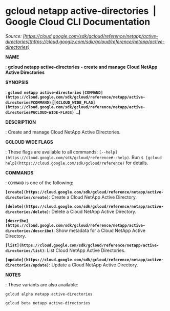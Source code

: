 # gcloud netapp active-directories  |  Google Cloud CLI Documentation

*Source: [https://cloud.google.com/sdk/gcloud/reference/netapp/active-directories](https://cloud.google.com/sdk/gcloud/reference/netapp/active-directories)*

**NAME**

: **gcloud netapp active-directories - create and manage Cloud NetApp Active Directories**

**SYNOPSIS**

: **`gcloud netapp active-directories` `[COMMAND](https://cloud.google.com/sdk/gcloud/reference/netapp/active-directories#COMMAND)` [`[GCLOUD_WIDE_FLAG](https://cloud.google.com/sdk/gcloud/reference/netapp/active-directories#GCLOUD-WIDE-FLAGS) …`]**

**DESCRIPTION**

: Create and manage Cloud NetApp Active Directories.

**GCLOUD WIDE FLAGS**

: These flags are available to all commands: `[--help](https://cloud.google.com/sdk/gcloud/reference#--help)`.
Run `$ [gcloud help](https://cloud.google.com/sdk/gcloud/reference)` for details.

**COMMANDS**

: ``COMMAND`` is one of the following:

**`[create](https://cloud.google.com/sdk/gcloud/reference/netapp/active-directories/create)`**:
Create a Cloud NetApp Active Directory.

**`[delete](https://cloud.google.com/sdk/gcloud/reference/netapp/active-directories/delete)`**:
Delete a Cloud NetApp Active Directory.

**`[describe](https://cloud.google.com/sdk/gcloud/reference/netapp/active-directories/describe)`**:
Show metadata for a Cloud NetApp Active Directory.

**`[list](https://cloud.google.com/sdk/gcloud/reference/netapp/active-directories/list)`**:
List Cloud NetApp Active Directories.

**`[update](https://cloud.google.com/sdk/gcloud/reference/netapp/active-directories/update)`**:
Update a Cloud NetApp Active Directory.

**NOTES**

: These variants are also available:

```
gcloud alpha netapp active-directories
```

```
gcloud beta netapp active-directories
```